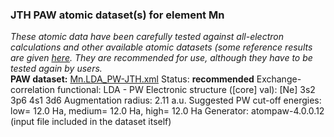 ### JTH PAW atomic dataset(s) for element Mn
  
_These atomic data have been carefully tested against all-electron calculations and other available atomic datasets (some reference results are given [here](https://www.abinit.org/Files/JTH-benchmark-1.1.pdf)._
_They are recommended for use, although they have to be tested again by users._
<br>
**PAW dataset:** [Mn.LDA_PW-JTH.xml](https://github.com/abinit/paw_jth_datasets/pseudos/JTH-LDA-v1.1/Mn/Mn.LDA_PW-JTH.xml)
Status: **recommended**
Exchange-correlation functional: LDA - PW
Electronic structure ([core] val): [Ne] 3s2 3p6 4s1 3d6
Augmentation radius: 2.11 a.u.
Suggested PW cut-off energies: low= 12.0 Ha, medium= 12.0 Ha, high= 12.0 Ha
Generator: atompaw-4.0.0.12 (input file included in the dataset itself)
